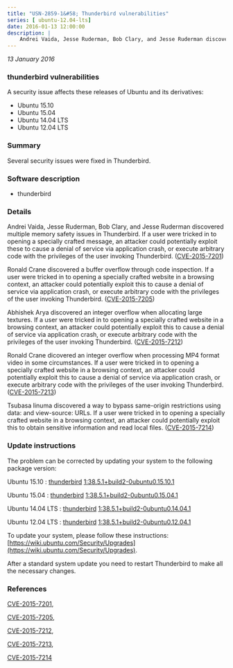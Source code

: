 ```yaml
---
title: "USN-2859-1&#58; Thunderbird vulnerabilities"
series: [ ubuntu-12.04-lts]
date: 2016-01-13 12:00:00
description: |
    Andrei Vaida, Jesse Ruderman, Bob Clary, and Jesse Ruderman discovered multiple memory safety issues in Thunderbird. If a user were tricked in to opening a specially crafted message, an attacker could potentially exploit these to cause a denial of service via application crash, or execute arbitrary code with the privileges of the user invoking Thunderbird. ([CVE-2015-7201](http://people.ubuntu.com/~ubuntu-security/cve/CVE-2015-7201))
--- 
```

 
 

*13 January 2016*

### thunderbird vulnerabilities

A security issue affects these releases of Ubuntu and its derivatives:

* Ubuntu 15.10
* Ubuntu 15.04
* Ubuntu 14.04 LTS
* Ubuntu 12.04 LTS

### Summary

Several security issues were fixed in Thunderbird. 

### Software description

* thunderbird 

### Details

Andrei Vaida, Jesse Ruderman, Bob Clary, and Jesse Ruderman discovered multiple memory safety issues in Thunderbird. If a user were tricked in to opening a specially crafted message, an attacker could potentially exploit these to cause a denial of service via application crash, or execute arbitrary code with the privileges of the user invoking Thunderbird. ([CVE-2015-7201](http://people.ubuntu.com/~ubuntu-security/cve/CVE-2015-7201))

Ronald Crane discovered a buffer overflow through code inspection. If a user were tricked in to opening a specially crafted website in a browsing context, an attacker could potentially exploit this to cause a denial of service via application crash, or execute arbitrary code with the privileges of the user invoking Thunderbird. ([CVE-2015-7205](http://people.ubuntu.com/~ubuntu-security/cve/CVE-2015-7205))

Abhishek Arya discovered an integer overflow when allocating large textures. If a user were tricked in to opening a specially crafted website in a browsing context, an attacker could potentially exploit this to cause a denial of service via application crash, or execute arbitrary code with the privileges of the user invoking Thunderbird. ([CVE-2015-7212](http://people.ubuntu.com/~ubuntu-security/cve/CVE-2015-7212))

Ronald Crane dicovered an integer overflow when processing MP4 format video in some circumstances. If a user were tricked in to opening a specially crafted website in a browsing context, an attacker could potentially exploit this to cause a denial of service via application crash, or execute arbitrary code with the privileges of the user invoking Thunderbird. ([CVE-2015-7213](http://people.ubuntu.com/~ubuntu-security/cve/CVE-2015-7213))

Tsubasa Iinuma discovered a way to bypass same-origin restrictions using data: and view-source: URLs. If a user were tricked in to opening a specially crafted website in a browsing context, an attacker could potentially exploit this to obtain sensitive information and read local files. ([CVE-2015-7214](http://people.ubuntu.com/~ubuntu-security/cve/CVE-2015-7214)) 

### Update instructions

The problem can be corrected by updating your system to the following package version:

Ubuntu 15.10
 : [thunderbird](https://launchpad.net/ubuntu/+source/thunderbird) <span> [1:38.5.1+build2-0ubuntu0.15.10.1](https://launchpad.net/ubuntu/+source/thunderbird/1:38.5.1+build2-0ubuntu0.15.10.1) </span> 

Ubuntu 15.04
 : [thunderbird](https://launchpad.net/ubuntu/+source/thunderbird) <span> [1:38.5.1+build2-0ubuntu0.15.04.1](https://launchpad.net/ubuntu/+source/thunderbird/1:38.5.1+build2-0ubuntu0.15.04.1) </span> 

Ubuntu 14.04 LTS
 : [thunderbird](https://launchpad.net/ubuntu/+source/thunderbird) <span> [1:38.5.1+build2-0ubuntu0.14.04.1](https://launchpad.net/ubuntu/+source/thunderbird/1:38.5.1+build2-0ubuntu0.14.04.1) </span> 

Ubuntu 12.04 LTS
 : [thunderbird](https://launchpad.net/ubuntu/+source/thunderbird) <span> [1:38.5.1+build2-0ubuntu0.12.04.1](https://launchpad.net/ubuntu/+source/thunderbird/1:38.5.1+build2-0ubuntu0.12.04.1) </span> 

To update your system, please follow these instructions: [https://wiki.ubuntu.com/Security/Upgrades](https://wiki.ubuntu.com/Security/Upgrades).

After a standard system update you need to restart Thunderbird to make all the necessary changes. 

### References

 
 [CVE-2015-7201](http://people.ubuntu.com/~ubuntu-security/cve/CVE-2015-7201), 

 [CVE-2015-7205](http://people.ubuntu.com/~ubuntu-security/cve/CVE-2015-7205), 

 [CVE-2015-7212](http://people.ubuntu.com/~ubuntu-security/cve/CVE-2015-7212), 

 [CVE-2015-7213](http://people.ubuntu.com/~ubuntu-security/cve/CVE-2015-7213), 

 [CVE-2015-7214](http://people.ubuntu.com/~ubuntu-security/cve/CVE-2015-7214)
 

